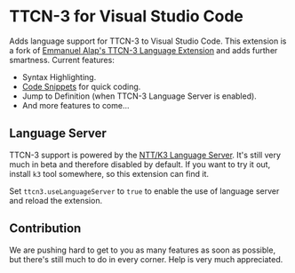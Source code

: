 # TTCN-3 for Visual Studio Code

Adds language support for TTCN-3 to Visual Studio Code. This extension is a fork
of [Emmanuel Alap's TTCN-3 Language Extension](https://github.com/ealap/vscode-language-ttcn)
and adds further smartness. Current features:

* Syntax Highlighting.
* [Code Snippets](https://github.com/nokia/vscode-ttcn3/blob/master/snippets/ttcn.tmSnippet.json) for quick coding.
* Jump to Definition (when TTCN-3 Language Server is enabled).
* And more features to come...


## Language Server

TTCN-3 support is powered by the [NTT/K3 Language Server](http://github.com/nokia/ntt).
It's still very much in beta and therefore disabled by default. If you want to
try it out, install `k3` tool somewhere, so this extension can find it.

Set `ttcn3.useLanguageServer` to `true` to enable the use of language server and
reload the extension.


## Contribution

We are pushing hard to get to you as many features as soon as possible, but
there's still much to do in every corner. Help is very much appreciated. 
